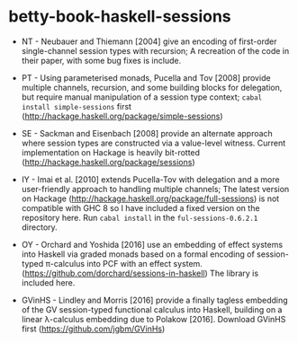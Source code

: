 # betty-book-haskell-sessions

* NT - Neubauer and Thiemann [2004] give an encoding of first-order single-channel session types with recursion; A
recreation of the code in their paper, with some bug fixes is include.

* PT - Using parameterised monads, Pucella and Tov [2008] provide multiple channels, recursion, and 
some building blocks for delegation, but require manual manipulation of a session type context;
`cabal install simple-sessions` first (http://hackage.haskell.org/package/simple-sessions)

* SE - Sackman and Eisenbach [2008] provide an alternate approach where session types are constructed via a value-level 
witness. Current implementation on Hackage is heavily bit-rotted (http://hackage.haskell.org/package/sessions)

* IY - Imai et al. [2010] extends Pucella-Tov with delegation and a more user-friendly approach to handling multiple channels; 
The latest version on Hackage (http://hackage.haskell.org/package/full-sessions) is not compatible with GHC 8 so I have
included a fixed version on the repository here. Run `cabal install` in the `ful-sessions-0.6.2.1` directory.

* OY - Orchard and Yoshida [2016] use an embedding of effect systems into Haskell via graded monads based on a formal 
encoding of session-typed π-calculus into PCF with an effect system. (https://github.com/dorchard/sessions-in-haskell)
The library is included here.

* GVinHS - Lindley and Morris [2016] provide a finally tagless embedding of the GV session-typed functional calculus into Haskell, building on a linear λ-calculus embedding due to Polakow [2016]. 
Download GVinHS first (https://github.com/jgbm/GVinHs)
